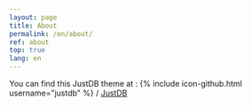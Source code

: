 ```yaml
---
layout: page
title: About
permalink: /en/about/
ref: about
top: true
lang: en
---
```


You can find this JustDB theme at :
{% include icon-github.html username="justdb" %} /
[JustDB](https://github.com/justdb/)
